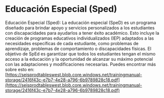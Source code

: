 # Educación Especial (Sped)
Educación Especial (Sped): La educación especial (SpeD) es un programa diseñado para brindar apoyo y servicios personalizados a los estudiantes con discapacidades para ayudarlos a tener éxito académico. Esto incluye la creación de programas educativos individualizados (IEP) adaptados a las necesidades específicas de cada estudiante, como problemas de aprendizaje, problemas de comportamiento o discapacidades físicas. El objetivo de SpEd es garantizar que todos los estudiantes tengan el mismo acceso a la educación y la oportunidad de alcanzar su máximo potencial con las adaptaciones y modificaciones necesarias.
Puedes encontrar más sobre esto en: [https://seisprodtableswest.blob.core.windows.net/trainingmanual-storage/2416f43c-e7b7-4e28-a796-6b9789828c18.pdf](https://seisprodtableswest.blob.core.windows.net/trainingmanual-storage/2416f43c-e7b7-4e28-a796-6b9789828c18.pdf)